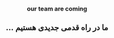 <h3 style="text-align:center">our team are coming</h3>
<h2 style="text-align:center;direction:rtl;">ما در راه قدمی جدیدی هستیم ...</h2>
